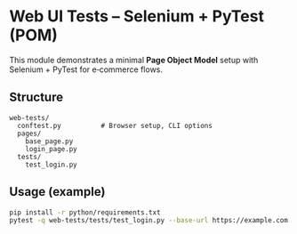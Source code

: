 
# Web UI Tests – Selenium + PyTest (POM)

This module demonstrates a minimal **Page Object Model** setup with Selenium + PyTest for e‑commerce flows.

## Structure
```
web-tests/
  conftest.py          # Browser setup, CLI options
  pages/
    base_page.py
    login_page.py
  tests/
    test_login.py
```

## Usage (example)
```bash
pip install -r python/requirements.txt
pytest -q web-tests/tests/test_login.py --base-url https://example.com --browser chrome
```
